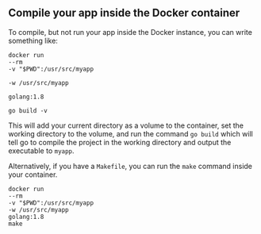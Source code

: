 
## Compile your app inside the Docker container 

To compile, but not run your app inside the Docker instance, you can write something like:

```
docker run 
--rm 
-v "$PWD":/usr/src/myapp 

-w /usr/src/myapp 

golang:1.8 

go build -v
```



This will add your current directory as a volume to the container, 
set the working directory to the volume, 
and run the command `go build` which will tell go to compile the project in the working directory and output the executable to `myapp`.   




Alternatively, if you have a `Makefile`, you can run the `make` command inside your container.  

```
docker run 
--rm 
-v "$PWD":/usr/src/myapp 
-w /usr/src/myapp 
golang:1.8 
make
```  
